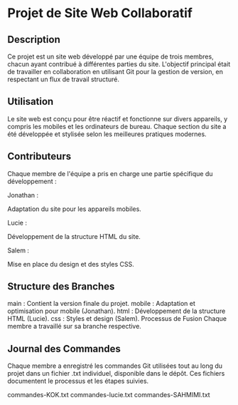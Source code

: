 # Projet de Site Web Collaboratif

## Description
Ce projet est un site web développé par une équipe de trois membres, chacun ayant contribué à différentes parties du site. L'objectif principal était de travailler en collaboration en utilisant Git pour la gestion de version, en respectant un flux de travail structuré.

## Utilisation
Le site web est conçu pour être réactif et fonctionne sur divers appareils, y compris les mobiles et les ordinateurs de bureau. Chaque section du site a été développée et stylisée selon les meilleures pratiques modernes.

## Contributeurs
Chaque membre de l'équipe a pris en charge une partie spécifique du développement :

Jonathan :

Adaptation du site pour les appareils mobiles.

Lucie :

Développement de la structure HTML du site.

Salem :

Mise en place du design et des styles CSS.


## Structure des Branches
main : Contient la version finale du projet.
mobile : Adaptation et optimisation pour mobile (Jonathan).
html : Développement de la structure HTML (Lucie).
css : Styles et design (Salem).
Processus de Fusion
Chaque membre a travaillé sur sa branche respective.


## Journal des Commandes
Chaque membre a enregistré les commandes Git utilisées tout au long du projet dans un fichier .txt individuel, disponible dans le dépôt. Ces fichiers documentent le processus et les étapes suivies.

commandes-KOK.txt
commandes-lucie.txt
commandes-SAHMIMI.txt
